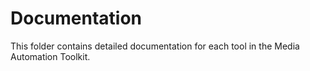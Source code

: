 # Documentation

This folder contains detailed documentation for each tool in the Media Automation Toolkit.
